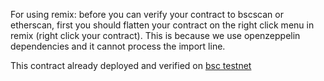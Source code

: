 For using remix: before you can verify your contract to bscscan or etherscan, first you should flatten your contract on the right click menu in remix (right click your contract).
This is because we use openzeppelin dependencies and it cannot process the import line.

This contract already deployed and verified on [bsc testnet](https://testnet.bscscan.com/tx/0x319556321524ff7e42fed55e8952bf0099ad5c4c63349f9163b2a0f11795d5ff)
